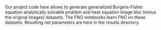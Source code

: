 Our project code here allows to generate generalized Burgers-Fisher equation analytically solvable problem and heat equation image blur (minus the original images) datasets. The FNO notebooks learn FNO on these datasets. Resulting net parameters are here in the results directory.
